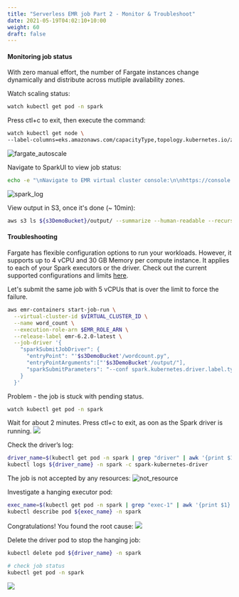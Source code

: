 ```yaml
---
title: "Serverless EMR job Part 2 - Monitor & Troubleshoot"
date: 2021-05-19T04:02:10+10:00
weight: 60
draft: false
---
```


#### Monitoring job status

With zero manual effort, the number of Fargate instances change dynamically and distribute across mutliple availability zones. 

Watch scaling status:
```sh
watch kubectl get pod -n spark
```
Press ctl+c to exit, then execute the command:
```sh
watch kubectl get node \
--label-columns=eks.amazonaws.com/capacityType,topology.kubernetes.io/zone
```
![fargate_autoscale](/images/emr-on-eks/fargate_autoscaling.png)

Navigate to SparkUI to view job status:
```sh
echo -e "\nNavigate to EMR virtual cluster console:\n\nhttps://console.aws.amazon.com/elasticmapreduce/home?"region=${AWS_REGION}"#virtual-cluster-jobs:"${VIRTUAL_CLUSTER_ID}"\n"
```
![spark_log](/images/emr-on-eks/spark_log.png)

View output in S3, once it's done (~ 10min):
```sh
aws s3 ls ${s3DemoBucket}/output/ --summarize --human-readable --recursive
```

#### Troubleshooting

Fargate has flexible configuration options to run your workloads. However, it supports up to 4 vCPU and 30 GB Memory per compute instance. It applies to each of your Spark executors or the driver. Check out the current supported configurations and limits [here](https://aws.amazon.com/fargate/pricing/).

Let's submit the same job with 5 vCPUs that is over the limit to force the failure.
```sh
aws emr-containers start-job-run \
  --virtual-cluster-id $VIRTUAL_CLUSTER_ID \
  --name word_count \
  --execution-role-arn $EMR_ROLE_ARN \
  --release-label emr-6.2.0-latest \
  --job-driver '{
    "sparkSubmitJobDriver": {
      "entryPoint": "'$s3DemoBucket'/wordcount.py",
      "entryPointArguments":["'$s3DemoBucket'/output/"], 
      "sparkSubmitParameters": "--conf spark.kubernetes.driver.label.type=etl --conf spark.kubernetes.executor.label.type=etl --conf spark.executor.instances=8 --conf spark.executor.memory=2G --conf spark.driver.cores=1 --conf spark.executor.cores=5"
    }
  }'
   ```

Problem - the job is stuck with pending status.
```sh
watch kubectl get pod -n spark
```
Wait for about 2 minutes. Press ctl+c to exit, as oon as the Spark driver is running. 
![](/images/emr-on-eks/job_hang.png)

Check the driver’s log:
```sh
driver_name=$(kubectl get pod -n spark | grep "driver" | awk '{print $1}')
kubectl logs ${driver_name} -n spark -c spark-kubernetes-driver
```
The job is not accepted by any resources:
![not_resource](/images/emr-on-eks/not_enough_vcpu.png)

Investigate a hanging executor pod:
```sh
exec_name=$(kubectl get pod -n spark | grep "exec-1" | awk '{print $1}')
kubectl describe pod ${exec_name} -n spark
```
Congratulations! You found the root cause:
![](/images/emr-on-eks/executor_log.png)

Delete the driver pod to stop the hanging job:
```sh
kubectl delete pod ${driver_name} -n spark

# check job status
kubectl get pod -n spark
```
![](/images/emr-on-eks/submitter_terminate.png)
